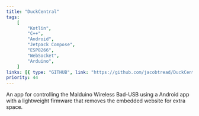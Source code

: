 ```yaml
---
title: "DuckCentral"
tags:
    [
        "Kotlin",
        "C++",
        "Android",
        "Jetpack Compose",
        "ESP8266",
        "WebSocket",
        "Arduino",
    ]
links: [{ type: "GITHUB", link: "https://github.com/jacobtread/DuckCentral" }]
priority: 44
---
```


An app for controlling the Malduino Wireless Bad-USB using a Android app with a
lightweight firmware that removes the embedded website for extra space.

